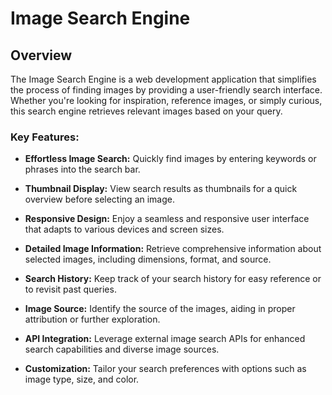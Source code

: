 # Image Search Engine

## Overview

The Image Search Engine is a web development application that simplifies the process of finding images by providing a user-friendly search interface.
Whether you're looking for inspiration, reference images, or simply curious, this search engine retrieves relevant images based on your query.

### Key Features:

- **Effortless Image Search:** Quickly find images by entering keywords or phrases into the search bar.

- **Thumbnail Display:** View search results as thumbnails for a quick overview before selecting an image.

- **Responsive Design:** Enjoy a seamless and responsive user interface that adapts to various devices and screen sizes.

- **Detailed Image Information:** Retrieve comprehensive information about selected images, including dimensions, format, and source.

- **Search History:** Keep track of your search history for easy reference or to revisit past queries.

- **Image Source:** Identify the source of the images, aiding in proper attribution or further exploration.

- **API Integration:** Leverage external image search APIs for enhanced search capabilities and diverse image sources.

- **Customization:** Tailor your search preferences with options such as image type, size, and color.
